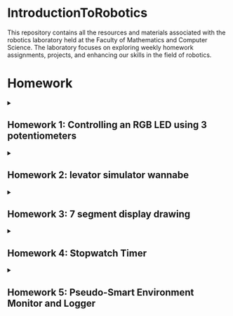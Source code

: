 # IntroductionToRobotics
This repository contains all the resources and materials associated with the robotics laboratory held at the Faculty of Mathematics and Computer Science. The laboratory focuses on exploring weekly homework assignments, projects, and enhancing our skills in the field of robotics.


# Homework
 
<details>
  <summary>
      <h2>Homework 1: Controlling an RGB LED using 3 potentiometers</h2>
  </summary>
  <br>
 
  ### Task:
  #### Use a separate potentiometer for controlling each color of the RGB LED: Red,Green, and Blue. This control must leverage digital electronics. Specifically, you need to read the potentiometer’s value with Arduino and then write a mapped value to the LED pins.
  
  I utilized three potentiometers, allocating one for each color channel, along with three resistors, each with a value of 330 ohms.
 
  ### [Code](https://github.com/Diana5B/IntroductionToRobotics/blob/main/controlling_RBG_with_3_Potentiometers.ino)
  ### [Video](https://youtube.com/shorts/4DI-YE8W-8I?si=Qd2odoNIk8rZXYd7)
  ### ![Led](https://github.com/Diana5B/IntroductionToRobotics/assets/115624763/c4b9e31a-9edc-45ad-b81a-a7d5cc8db585)
  
</details>

 <details>
 <summary>
      <h2>Homework 2: levator simulator wannabe</h2>
  </summary>
  <br>
 
  ### Task:
  #### This project entails creating a 3-floor elevator control system using an Arduino, which integrates LEDs, buttons, and a buzzer. Each of the three LEDs signifies a specific floor, with the LED associated with the current floor illuminated. Furthermore, there's an additional LED representing the elevator's operational state. It flashes when the elevator is in motion and stays steady when it's stationary. The buttons on each floor serve as call buttons. When pressed, the elevator will emulate movement towards the corresponding floor after a brief delay.

  For this project, I employed three red LEDs (connected to pins 10, 11, and 12) to symbolize three different floors (0, 1, and 2), and each LED is accompanied by a 330-ohm resistor. Additionally, there are buttons for each floor, connected to pins 2, 3, and 4, which are used to call the elevator when pressed. Another green LED (linked to pin 13) blinks when the elevator is in motion and is also paired with a 330-ohm resistor. To produce sound effects during the opening or closing of the elevator doors, a buzzer connected to pin 9 is utilized, along with a 100-ohm resistor.

 ### ![schema](https://github.com/Diana5B/IntroductionToRobotics/assets/115624763/f13c6cc4-6900-47b9-b249-0851c884f0bc)

 ### [Code](https://github.com/Diana5B/IntroductionToRobotics/blob/main/levator_simulator_wannabe.io)
 ### [Video](https://youtu.be/ucYN62i3QiE?si=VxGs4HqVFmv4JSM7)
 ### ![t2_R](https://github.com/Diana5B/IntroductionToRobotics/assets/115624763/1fff4266-e7b1-4b4d-a747-9191be724cfa)
### ![tema2_R](https://github.com/Diana5B/IntroductionToRobotics/assets/115624763/41828110-d72b-4577-8aaa-85c9c93fc9f7)
 
</details>

<details>
<summary>
      <h2>Homework 3: 7 segment display drawing</h2>
  </summary>
  <br>
  
### Task:
#### You want to use a joystick to control the position of the active segment and effectively "draw" on a 7-segment display. The segment movement should feel natural, allowing segments to transition only to neighboring positions without passing through any "walls" or off-limits areas. This means that the segments will move smoothly from one position to an adjacent one, making the interaction intuitive and user-friendly.

For this project, I employed a joystick connected to digital pin 2 and analog pins A0 and A1 to manipulate a 7-segment display. Additionally, I integrated eight 220-ohm resistors, assigning one to each LED segment of the 7-segment display.


 ### ![7-seg](https://github.com/Diana5B/IntroductionToRobotics/assets/115624763/e5db910a-e8be-4ded-b855-bac80eb435b1)

 ### [Code](https://github.com/Diana5B/IntroductionToRobotics/blob/main/7-segment.ino)
 ### [Video](https://youtu.be/HcUUxy2D1f8?si=vF2vCRgjEZgWoLeg)
 ### ![7-segment](https://github.com/Diana5B/IntroductionToRobotics/assets/115624763/8c95c285-3510-45fd-8853-f7552d150b63)
</details>


<details>
  <summary>
      <h2>Homework 4: Stopwatch Timer</h2>
  </summary>
  <br>
 
  ### Task:
  #### Utilize a 4-digit 7-segment display along with three buttons to create a stopwatch timer with functionality similar to basic stopwatch features found on most phones. Pressing the Start button initiates the timer. While the timer is counting, pressing the lap button records the current timer value in memory. Following a reset, you can use the flag buttons to cycle through the saved lap times.
  
  For this assignment, I used a 7-segment display along with three buttons (start/stop, reset, and save lap), along with resistors and wires.
Button 1: Start/Pause (Display shows "000.0"). When the Start button is pressed, the timer initiates. In Pause Mode, the lap flag button becomes inactive.
Button 2: Reset (if in pause mode). Reset saved laps (if in lap viewing mode). Pressing the reset button resets the timer to 000.0.
Button 3: Save Lap (if in counting mode), cycle through the last saved laps (up to 4 laps).

 
  ### [Code](https://github.com/Diana5B/IntroductionToRobotics/blob/main/StopWatchTimer.ino)
  ### [Video](https://youtu.be/91JSriiT5e8?si=pvMcWtq4HIFvse0P)
  ### ![stopwatch](https://github.com/Diana5B/IntroductionToRobotics/assets/115624763/f6b71af1-bf70-4f25-92f5-56a82d8dee6c)
  
</details>




<details>
<summary>
      <h2>Homework 5: Pseudo-Smart Environment Monitor and Logger</h2>
  </summary>
  <br>
  
### Task:
#### Design a "Smart Environment Monitor and Logger" with Arduino. This project involves employing a range of sensors to collect environmental data, storing this information in EEPROM, and presenting visual feedback through an RGB LED. Additionally, user interaction is facilitated through a Serial Menu. The primary emphasis of this project lies in the seamless integration of sensor readings, efficient memory management, Serial Communication, and achieving the overarching goal of constructing a user-friendly menu system.

For accomplishing this task, I employed the following components:

-Arduino Uno Board
-Ultrasonic Sensor (HC-SR04)
-LDR (Light-Dependent Resistor), also known as Photocell, Photoresistor, or Light Sensor
-RGB LED
-Appropriate resistors
-Breadboard and connecting wires

 ### [Code](https://github.com/Diana5B/IntroductionToRobotics/blob/main/Pseudo-SmartEnvironmentMonitorandLogger.ino)
 ### [Video]()
 ### ![Pseudo-Smart Environment Monitor and Logger](https://github.com/Diana5B/IntroductionToRobotics/assets/115624763/59c2aac1-5e07-4211-b73b-c60524d141e5)
</details>
